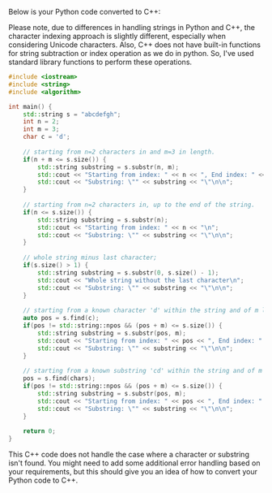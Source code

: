  Below is your Python code converted to C++:

Please note, due to differences in handling strings in Python and C++, the character indexing approach is slightly different, especially when considering Unicode characters. Also, C++ does not have built-in functions for string subtraction or index operation as we do in python. So, I've used standard library functions to perform these operations.

```cpp
#include <iostream>
#include <string>
#include <algorithm>

int main() {
    std::string s = "abcdefgh";
    int n = 2;
    int m = 3;
    char c = 'd';
    
    // starting from n=2 characters in and m=3 in length.
    if(n + m <= s.size()) {
        std::string substring = s.substr(n, m);
        std::cout << "Starting from index: " << n << ", End index: " << (n+m-1) << "\n";
        std::cout << "Substring: \"" << substring << "\"\n\n";
    } 
    
    // starting from n=2 characters in, up to the end of the string.
    if(n <= s.size()) {
        std::string substring = s.substr(n);
        std::cout << "Starting from index: " << n << "\n";
        std::cout << "Substring: \"" << substring << "\"\n\n";
    } 
    
    // whole string minus last character;
    if(s.size() > 1) {
        std::string substring = s.substr(0, s.size() - 1);
        std::cout << "Whole string without the last character\n";
        std::cout << "Substring: \"" << substring << "\"\n\n";
    }
    
    // starting from a known character 'd' within the string and of m length.
    auto pos = s.find(c);
    if(pos != std::string::npos && (pos + m) <= s.size()) {
        std::string substring = s.substr(pos, m);
        std::cout << "Starting from index: " << pos << ", End index: " << (pos+m-1) << "\n";
        std::cout << "Substring: \"" << substring << "\"\n\n";
    } 
    
    // starting from a known substring 'cd' within the string and of m length. 
    pos = s.find(chars);
    if(pos != std::string::npos && (pos + m) <= s.size()) {
        std::string substring = s.substr(pos, m);
        std::cout << "Starting from index: " << pos << ", End index: " << (pos+m-1) << "\n";
        std::cout << "Substring: \"" << substring << "\"\n\n";
    } 
    
    return 0;
}
```

This C++ code does not handle the case where a character or substring isn't found. You might need to add some additional error handling based on your requirements, but this should give you an idea of how to convert your Python code to C++.
